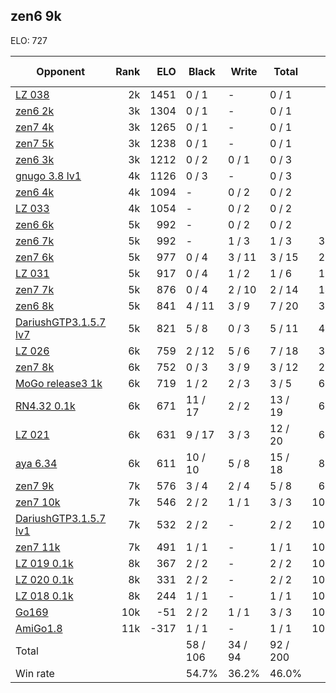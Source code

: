 ## zen6 9k ##

ELO: 727

Opponent | Rank | ELO | Black | Write | Total | Win rate
---------|-----:|----:|-------|-------|-------|-------:
[LZ 038](LZ%20038.md) | 2k | 1451 | 0 / 1 | - | 0 / 1 | 0.0%
[zen6 2k](zen6%202k.md) | 3k | 1304 | 0 / 1 | - | 0 / 1 | 0.0%
[zen7 4k](zen7%204k.md) | 3k | 1265 | 0 / 1 | - | 0 / 1 | 0.0%
[zen7 5k](zen7%205k.md) | 3k | 1238 | 0 / 1 | - | 0 / 1 | 0.0%
[zen6 3k](zen6%203k.md) | 3k | 1212 | 0 / 2 | 0 / 1 | 0 / 3 | 0.0%
[gnugo 3.8 lv1](gnugo%203.8%20lv1.md) | 4k | 1126 | 0 / 3 | - | 0 / 3 | 0.0%
[zen6 4k](zen6%204k.md) | 4k | 1094 | - | 0 / 2 | 0 / 2 | 0.0%
[LZ 033](LZ%20033.md) | 4k | 1054 | - | 0 / 2 | 0 / 2 | 0.0%
[zen6 6k](zen6%206k.md) | 5k | 992 | - | 0 / 2 | 0 / 2 | 0.0%
[zen6 7k](zen6%207k.md) | 5k | 992 | - | 1 / 3 | 1 / 3 | 33.3%
[zen7 6k](zen7%206k.md) | 5k | 977 | 0 / 4 | 3 / 11 | 3 / 15 | 20.0%
[LZ 031](LZ%20031.md) | 5k | 917 | 0 / 4 | 1 / 2 | 1 / 6 | 16.7%
[zen7 7k](zen7%207k.md) | 5k | 876 | 0 / 4 | 2 / 10 | 2 / 14 | 14.3%
[zen6 8k](zen6%208k.md) | 5k | 841 | 4 / 11 | 3 / 9 | 7 / 20 | 35.0%
[DariushGTP3.1.5.7 lv7](DariushGTP3.1.5.7%20lv7.md) | 5k | 821 | 5 / 8 | 0 / 3 | 5 / 11 | 45.5%
[LZ 026](LZ%20026.md) | 6k | 759 | 2 / 12 | 5 / 6 | 7 / 18 | 38.9%
[zen7 8k](zen7%208k.md) | 6k | 752 | 0 / 3 | 3 / 9 | 3 / 12 | 25.0%
[MoGo release3 1k](MoGo%20release3%201k.md) | 6k | 719 | 1 / 2 | 2 / 3 | 3 / 5 | 60.0%
[RN4.32 0.1k](RN4.32%200.1k.md) | 6k | 671 | 11 / 17 | 2 / 2 | 13 / 19 | 68.4%
[LZ 021](LZ%20021.md) | 6k | 631 | 9 / 17 | 3 / 3 | 12 / 20 | 60.0%
[aya 6.34](aya%206.34.md) | 6k | 611 | 10 / 10 | 5 / 8 | 15 / 18 | 83.3%
[zen7 9k](zen7%209k.md) | 7k | 576 | 3 / 4 | 2 / 4 | 5 / 8 | 62.5%
[zen7 10k](zen7%2010k.md) | 7k | 546 | 2 / 2 | 1 / 1 | 3 / 3 | 100.0%
[DariushGTP3.1.5.7 lv1](DariushGTP3.1.5.7%20lv1.md) | 7k | 532 | 2 / 2 | - | 2 / 2 | 100.0%
[zen7 11k](zen7%2011k.md) | 7k | 491 | 1 / 1 | - | 1 / 1 | 100.0%
[LZ 019 0.1k](LZ%20019%200.1k.md) | 8k | 367 | 2 / 2 | - | 2 / 2 | 100.0%
[LZ 020 0.1k](LZ%20020%200.1k.md) | 8k | 331 | 2 / 2 | - | 2 / 2 | 100.0%
[LZ 018 0.1k](LZ%20018%200.1k.md) | 8k | 244 | 1 / 1 | - | 1 / 1 | 100.0%
[Go169](Go169.md) | 10k | -51 | 2 / 2 | 1 / 1 | 3 / 3 | 100.0%
[AmiGo1.8](AmiGo1.8.md) | 11k | -317 | 1 / 1 | - | 1 / 1 | 100.0%
Total | | | 58 / 106 | 34 / 94 | 92 / 200 | 
Win rate| | | 54.7% | 36.2% | 46.0% | 
